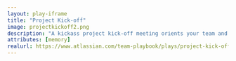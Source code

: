 ```yaml
---
layout: play-iframe
title: "Project Kick-off"
image: projectkickoff2.png
description: "A kickass project kick-off meeting orients your team and moves things forward. "
attributes: [memory]
realurl: https://www.atlassian.com/team-playbook/plays/project-kick-off
---
```

